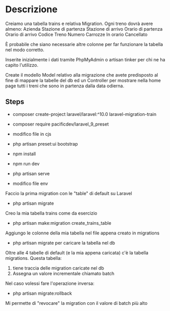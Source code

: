# Descrizione
Creiamo una tabella trains e relativa Migration.
Ogni treno dovrà avere almeno:
Azienda
Stazione di partenza
Stazione di arrivo
Orario di partenza
Orario di arrivo
Codice Treno
Numero Carrozze
In orario
Cancellato

È probabile che siano necessarie altre colonne per far funzionare la tabella nel modo corretto.

Inserite inizialmente i dati tramite PhpMyAdmin o artisan tinker per chi ne ha capito l'utilizzo.

Create il modello Model relativo alla migrazione che avete predisposto al fine di mappare la tabelle del db ed un Controller per mostrare nella home page tutti i treni che sono in partenza dalla data odierna.

## Steps
- composer create-project laravel/laravel:^10.0 laravel-migration-train
- composer require pacificdev/laravel_9_preset
- modifico file in cjs
- php artisan preset:ui bootstrap
- npm install
- npm run dev
- php artisan serve

- modifico file env

Faccio la prima migration con le "table" di default su Laravel
- php artisan migrate

Creo la mia tabella trains come da esercizio
- php artisan make:migration create_trains_table

Aggiungo le colonne della mia tabella nel file appena creato in migrations

- php artisan migrate per caricare la tabella nel db


Oltre alle 4 tabelle di default (e la mia appena caricata) c'è la tabella migrations. Questa tabella:
1) tiene traccia delle migration caricate nel db 
2) Assegna un valore incrementale chiamato batch

Nel caso volessi fare l'operazione inversa:
- php artisan migrate:rollback

Mi permette di "revocare" la migration con il valore di batch più alto

